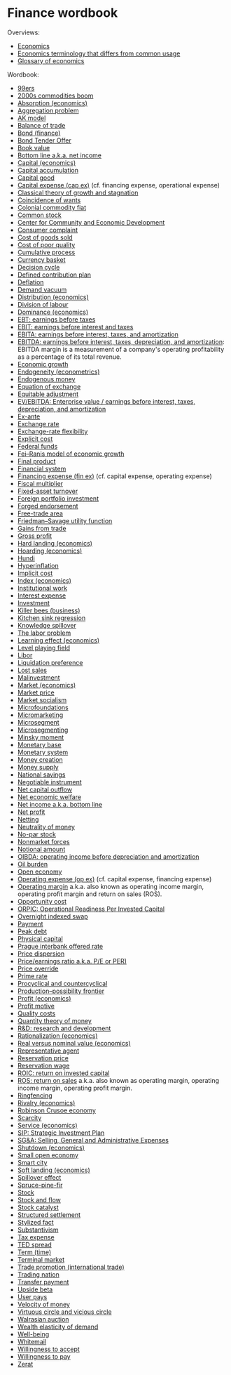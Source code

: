 # Finance wordbook

Overviews:
* <a href="/wiki/Economics" title="Economics">Economics</a>
* <a href="/wiki/Economics_terminology_that_differs_from_common_usage" title="Economics terminology that differs from common usage">Economics terminology that differs from common usage</a>
* <a href="/wiki/Glossary_of_economics" title="Glossary of economics">Glossary of economics</a>

Wordbook:
* [99ers](https://wikipedia.org/wiki/99ers)
* [2000s commodities boom](https://wikipedia.org/wiki/2000s_commodities_boom)
* [Absorption (economics)](https://wikipedia.org/wiki/Absorption_(economics))
* [Aggregation problem](https://wikipedia.org/wiki/Aggregation_problem)
* [AK model](https://wikipedia.org/wiki/AK_model)
* [Balance of trade](https://wikipedia.org/wiki/Balance_of_trade)
* [Bond (finance)](https://wikipedia.org/wiki/Bond_(finance))
* [Bond Tender Offer](https://wikipedia.org/wiki/Bond_Tender_Offer)
* [Book value](https://en.wikipedia.org/wiki/Book_value)
* [Bottom line a.k.a. net income](https://en.wikipedia.org/wiki/Net_income)
* [Capital (economics)](https://wikipedia.org/wiki/Capital_(economics))
* [Capital accumulation](https://wikipedia.org/wiki/Capital_accumulation)
* [Capital good](https://wikipedia.org/wiki/Capital_good)
* [Capital expense (cap ex)](https://wikipedia.org/wiki/Capital_expenditure) (cf. financing expense, operational expense)
* [Classical theory of growth and stagnation](https://wikipedia.org/wiki/Classical_theory_of_growth_and_stagnation)
* [Coincidence of wants](https://wikipedia.org/wiki/Coincidence_of_wants)
* [Colonial commodity fiat](https://wikipedia.org/wiki/Colonial_commodity_fiat)
* [Common stock](https://wikipedia.org/wiki/Common_stock)
* [Center for Community and Economic Development](https://wikipedia.org/wiki/Center_for_Community_and_Economic_Development)
* [Consumer complaint](https://wikipedia.org/wiki/Consumer_complaint)
* [Cost of goods sold](https://en.wikipedia.org/wiki/Cost_of_goods_sold)
* [Cost of poor quality](https://wikipedia.org/wiki/Cost_of_poor_quality)
* [Cumulative process](https://wikipedia.org/wiki/Cumulative_process)
* [Currency basket](https://wikipedia.org/wiki/Currency_basket)
* [Decision cycle](https://wikipedia.org/wiki/Decision_cycle)
* [Defined contribution plan](https://wikipedia.org/wiki/Defined_contribution_plan)
* [Deflation](https://wikipedia.org/wiki/Deflation)
* [Demand vacuum](https://wikipedia.org/wiki/Demand_vacuum)
* [Distribution (economics)](https://wikipedia.org/wiki/Distribution_(economics))
* [Division of labour](https://wikipedia.org/wiki/Division_of_labour)
* [Dominance (economics)](https://wikipedia.org/wiki/Dominance_(economics))
* [EBT: earnings before taxes](https://en.wikipedia.org/wiki/Earnings_before_taxes)
* [EBIT: earnings before interest and taxes](https://en.wikipedia.org/wiki/Earnings_before_interest_and_taxes)
* [EBITA: earnings before interest, taxes, and amortization](https://en.wikipedia.org/wiki/Earnings_before_interest,_taxes,_and_amortization)
* [EBITDA: earnings before interest, taxes, depreciation, and amortization](https://en.wikipedia.org/wiki/Earnings_before_interest,_taxes,_depreciation,_and_amortization): EBITDA margin is a measurement of a company's operating profitability as a percentage of its total revenue.
* [Economic growth](https://wikipedia.org/wiki/Economic_growth)
* [Endogeneity (econometrics)](https://wikipedia.org/wiki/Endogeneity_(econometrics))
* [Endogenous money](https://wikipedia.org/wiki/Endogenous_money)
* [Equation of exchange](https://wikipedia.org/wiki/Equation_of_exchange)
* [Equitable adjustment](https://wikipedia.org/wiki/Equitable_adjustment)
* [EV/EBITDA: Enterprise value / earnings before interest, taxes, depreciation, and amortization](https://en.wikipedia.org/wiki/EV/EBITDA)
* [Ex-ante](https://wikipedia.org/wiki/Ex-ante)
* [Exchange rate](https://wikipedia.org/wiki/Exchange_rate)
* [Exchange-rate flexibility](https://wikipedia.org/wiki/Exchange-rate_flexibility)
* [Explicit cost](https://wikipedia.org/wiki/Explicit_cost)
* [Federal funds](https://wikipedia.org/wiki/Federal_funds)
* [Fei–Ranis model of economic growth](https://wikipedia.org/wiki/Fei%E2%80%93Ranis_model_of_economic_growth)
* [Final product](https://wikipedia.org/wiki/Final_product)
* [Financial system](https://wikipedia.org/wiki/Financial_system)
* [Financing expense (fin ex)](https://wikipedia.org/wiki/Corporate_finance) (cf. capital expense, operating expense)
* [Fiscal multiplier](https://wikipedia.org/wiki/Fiscal_multiplier)
* [Fixed-asset turnover](https://wikipedia.org/wiki/Fixed-asset_turnover)
* [Foreign portfolio investment](https://wikipedia.org/wiki/Foreign_portfolio_investment)
* [Forged endorsement](https://wikipedia.org/wiki/Forged_endorsement)
* [Free-trade area](https://wikipedia.org/wiki/Free-trade_area)
* [Friedman–Savage utility function](https://wikipedia.org/wiki/Friedman%E2%80%93Savage_utility_function)
* [Gains from trade](https://wikipedia.org/wiki/Gains_from_trade)
* [Gross profit](https://en.wikipedia.org/wiki/Gross_profit)
* [Hard landing (economics)](https://wikipedia.org/wiki/Hard_landing_(economics))
* [Hoarding (economics)](https://wikipedia.org/wiki/Hoarding_(economics))
* [Hundi](https://wikipedia.org/wiki/Hundi)
* [Hyperinflation](https://wikipedia.org/wiki/Hyperinflation)
* [Implicit cost](https://wikipedia.org/wiki/Implicit_cost)
* [Index (economics)](https://wikipedia.org/wiki/Index_(economics))
* [Institutional work](https://wikipedia.org/wiki/Institutional_work)
* [Interest expense](https://en.wikipedia.org/wiki/Interest_expense)
* [Investment](https://wikipedia.org/wiki/Investment)
* [Killer bees (business)](https://wikipedia.org/wiki/Killer_bees_(business))
* [Kitchen sink regression](https://wikipedia.org/wiki/Kitchen_sink_regression)
* [Knowledge spillover](https://wikipedia.org/wiki/Knowledge_spillover)
* [The labor problem](https://wikipedia.org/wiki/The_labor_problem)
* [Learning effect (economics)](https://wikipedia.org/wiki/Learning_effect_(economics))
* [Level playing field](https://wikipedia.org/wiki/Level_playing_field)
* [Libor](https://wikipedia.org/wiki/Libor)
* [Liquidation preference](https://wikipedia.org/wiki/Liquidation_preference)
* [Lost sales](https://wikipedia.org/wiki/Lost_sales)
* [Malinvestment](https://wikipedia.org/wiki/Malinvestment)
* [Market (economics)](https://wikipedia.org/wiki/Market_(economics))
* [Market price](https://wikipedia.org/wiki/Market_price)
* [Market socialism](https://wikipedia.org/wiki/Market_socialism)
* [Microfoundations](https://wikipedia.org/wiki/Microfoundations)
* [Micromarketing](https://wikipedia.org/wiki/Micromarketing)
* [Microsegment](https://wikipedia.org/wiki/Microsegment)
* [Microsegmenting](https://wikipedia.org/wiki/Microsegmenting)
* [Minsky moment](https://wikipedia.org/wiki/Minsky_moment)
* [Monetary base](https://wikipedia.org/wiki/Monetary_base)
* [Monetary system](https://wikipedia.org/wiki/Monetary_system)
* [Money creation](https://wikipedia.org/wiki/Money_creation)
* [Money supply](https://wikipedia.org/wiki/Money_supply)
* [National savings](https://wikipedia.org/wiki/National_savings)
* [Negotiable instrument](https://wikipedia.org/wiki/Negotiable_instrument)
* [Net capital outflow](https://wikipedia.org/wiki/Net_capital_outflow)
* [Net economic welfare](https://wikipedia.org/wiki/Net_economic_welfare)
* [Net income a.k.a. bottom line](https://en.wikipedia.org/wiki/Net_income)
* [Net profit](https://en.wikipedia.org/wiki/Net_profit)
* [Netting](https://wikipedia.org/wiki/Netting)
* [Neutrality of money](https://wikipedia.org/wiki/Neutrality_of_money)
* [No-par stock](https://wikipedia.org/wiki/No-par_stock)
* [Nonmarket forces](https://wikipedia.org/wiki/Nonmarket_forces)
* [Notional amount](https://wikipedia.org/wiki/Notional_amount)
* [OIBDA: operating income before depreciation and amortization](https://en.wikipedia.org/wiki/Operating_income_before_depreciation_and_amortization)
* [Oil burden](https://wikipedia.org/wiki/Oil_burden)
* [Open economy](https://wikipedia.org/wiki/Open_economy)
* [Operating expense (op ex)](https://wikipedia.org/wiki/Operating_expense) (cf. capital expense, financing expense)
* [Operating margin](https://en.wikipedia.org/wiki/Operating_margin) a.k.a. also known as operating income margin, operating profit margin and return on sales (ROS).
* [Opportunity cost](https://wikipedia.org/wiki/Opportunity_cost)
* [ORPIC: Operational Readiness Per Invested Capital](TODO)
* [Overnight indexed swap](https://wikipedia.org/wiki/Overnight_indexed_swap)
* [Payment](https://wikipedia.org/wiki/Payment)
* [Peak debt](https://wikipedia.org/wiki/Peak_debt)
* [Physical capital](https://wikipedia.org/wiki/Physical_capital)
* [Prague interbank offered rate](https://wikipedia.org/wiki/Prague_interbank_offered_rate)
* [Price dispersion](https://wikipedia.org/wiki/Price_dispersion)
* [Price/earnings ratio a.k.a. P/E or PER)](https://en.wikipedia.org/wiki/Price%E2%80%93earnings_ratio)
* [Price override](https://wikipedia.org/wiki/Price_override)
* [Prime rate](https://wikipedia.org/wiki/Prime_rate)
* [Procyclical and countercyclical](https://wikipedia.org/wiki/Procyclical_and_countercyclical)
* [Production–possibility frontier](https://wikipedia.org/wiki/Production%E2%80%93possibility_frontier)
* [Profit (economics)](https://wikipedia.org/wiki/Profit_(economics))
* [Profit motive](https://wikipedia.org/wiki/Profit_motive)
* [Quality costs](https://wikipedia.org/wiki/Quality_costs)
* [Quantity theory of money](https://wikipedia.org/wiki/Quantity_theory_of_money)
* [R&amp;D: research and development](https://en.wikipedia.org/wiki/Research_and_development)
* [Rationalization (economics)](https://wikipedia.org/wiki/Rationalization_(economics))
* [Real versus nominal value (economics)](https://wikipedia.org/wiki/Real_versus_nominal_value_(economics))
* [Representative agent](https://wikipedia.org/wiki/Representative_agent)
* [Reservation price](https://wikipedia.org/wiki/Reservation_price)
* [Reservation wage](https://wikipedia.org/wiki/Reservation_wage)
* [ROIC: return on invested capital](TODO)
* [ROS: return on sales](https://en.wikipedia.org/wiki/Operating_margin) a.k.a. also known as operating margin, operating income margin, operating profit margin.
* [Ringfencing](https://wikipedia.org/wiki/Ringfencing)
* [Rivalry (economics)](https://wikipedia.org/wiki/Rivalry_(economics))
* [Robinson Crusoe economy](https://wikipedia.org/wiki/Robinson_Crusoe_economy)
* [Scarcity](https://wikipedia.org/wiki/Scarcity)
* [Service (economics)](https://wikipedia.org/wiki/Service_(economics))
* [SIP: Strategic Investment Plan](TODO)
* [SG&amp;A: Selling, General and Administrative Expenses](https://en.wikipedia.org/wiki/SG%26A)
* [Shutdown (economics)](https://wikipedia.org/wiki/Shutdown_(economics))
* [Small open economy](https://wikipedia.org/wiki/Small_open_economy)
* [Smart city](https://wikipedia.org/wiki/Smart_city)
* [Soft landing (economics)](https://wikipedia.org/wiki/Soft_landing_(economics))
* [Spillover effect](https://wikipedia.org/wiki/Spillover_effect)
* [Spruce-pine-fir](https://wikipedia.org/wiki/Spruce-pine-fir)
* [Stock](https://wikipedia.org/wiki/Stock)
* [Stock and flow](https://wikipedia.org/wiki/Stock_and_flow)
* [Stock catalyst](https://wikipedia.org/wiki/Stock_catalyst)
* [Structured settlement](https://wikipedia.org/wiki/Structured_settlement)
* [Stylized fact](https://wikipedia.org/wiki/Stylized_fact)
* [Substantivism](https://wikipedia.org/wiki/Substantivism)
* [Tax expense](https://en.wikipedia.org/wiki/Tax_expense)
* [TED spread](https://wikipedia.org/wiki/TED_spread)
* [Term (time)](https://wikipedia.org/wiki/Term_(time))
* [Terminal market](https://wikipedia.org/wiki/Terminal_market)
* [Trade promotion (international trade)](https://wikipedia.org/wiki/Trade_promotion_(international_trade))
* [Trading nation](https://wikipedia.org/wiki/Trading_nation)
* [Transfer payment](https://wikipedia.org/wiki/Transfer_payment)
* [Upside beta](https://wikipedia.org/wiki/Upside_beta)
* [User pays](https://wikipedia.org/wiki/User_pays)
* [Velocity of money](https://wikipedia.org/wiki/Velocity_of_money)
* [Virtuous circle and vicious circle](https://wikipedia.org/wiki/Virtuous_circle_and_vicious_circle)
* [Walrasian auction](https://wikipedia.org/wiki/Walrasian_auction)
* [Wealth elasticity of demand](https://wikipedia.org/wiki/Wealth_elasticity_of_demand)
* [Well-being](https://wikipedia.org/wiki/Well-being)
* [Whitemail](https://wikipedia.org/wiki/Whitemail)
* [Willingness to accept](https://wikipedia.org/wiki/Willingness_to_accept)
* [Willingness to pay](https://wikipedia.org/wiki/Willingness_to_pay)
* [Zerat](https://wikipedia.org/wiki/Zerat)
